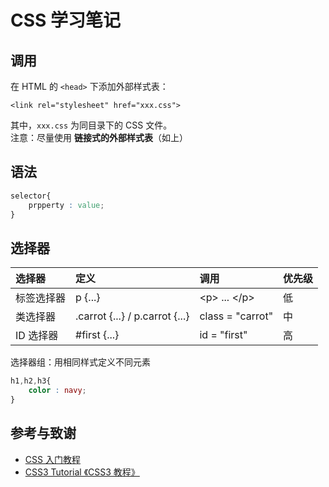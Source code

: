 # CSS 学习笔记

## 调用

在 HTML 的 `<head>` 下添加外部样式表：

```text
<link rel="stylesheet" href="xxx.css">
```

其中，`xxx.css` 为同目录下的 CSS 文件。  
注意：尽量使用 **链接式的外部样式表**（如上）

## 语法

```css
selector{
    prpperty : value;
}
```

## 选择器

| 选择器 | 定义 | 调用 | 优先级 |
| :--- | :--- | :--- | :--- |
| 标签选择器 | p {...} | &lt;p&gt; ... &lt;/p&gt; | 低 |
| 类选择器 | .carrot {...} / p.carrot {...} | class = "carrot" | 中 |
| ID 选择器 | \#first {...} | id = "first" | 高 |

选择器组：用相同样式定义不同元素

```css
h1,h2,h3{
    color : navy;
}
```

## 参考与致谢

* [CSS 入门教程](https://developer.mozilla.org/zh-CN/docs/Web/Guide/CSS/Getting_started)
* [CSS3 Tutorial 《CSS3 教程》](https://waylau.gitbooks.io/css3-tutorial/content/)



